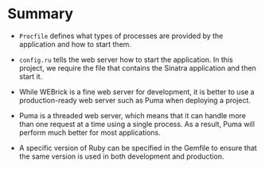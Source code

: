 # Summary 

- `Procfile` defines what types of processes are provided by the application and how to start them.

- `config.ru` tells the web server how to start the application. In this project, we require the file that contains the Sinatra application and then start it.

- While WEBrick is a fine web server for development, it is better to use a production-ready web server such as Puma when deploying a project.

- Puma is a threaded web server, which means that it can handle more than one request at a time using a single process. As a result, Puma will perform much better for most applications.

- A specific version of Ruby can be specified in the Gemfile to ensure that the same version is used in both development and production.
